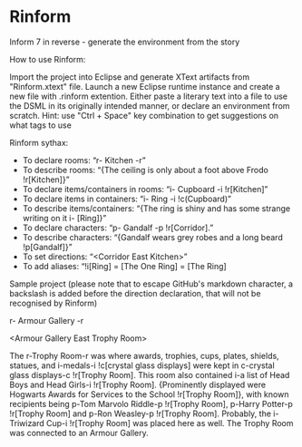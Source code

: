 # Rinform
Inform 7 in reverse - generate the environment from the story

How to use Rinform:

Import the project into Eclipse and generate XText artifacts from "Rinform.xtext" file.
Launch a new Eclipse runtime instance and create a new file with .rinform extention.
Either paste a literary text into a file to use the DSML in its originally intended
manner, or declare an environment from scratch.
Hint: use "Ctrl + Space" key combination to get suggestions on what tags to use

Rinform sythax:
- To declare rooms: “r- Kitchen -r” 
- To describe rooms: “{The ceiling is only about a foot above Frodo !r[Kitchen]}” 
- To declare items/containers in rooms: “i- Cupboard -i !r[Kitchen]” 
- To declare items in containers: “i- Ring -i !c(Cupboard)” 
- To describe items/containers: “{The ring is shiny and has some strange writing on it i- [Ring]}” 
- To declare characters: “p- Gandalf -p !r[Corridor].” 
- To describe characters: “{Gandalf wears grey robes and a long beard !p[Gandalf]}” 
- To set directions: “\<Corridor East Kitchen>”  
- To add aliases: “!i[Ring] = [The One Ring] = [The Ring] 

Sample project (please note that to escape GitHub's markdown character, a backslash is
added before the direction declaration, that will not be recognised by Rinform)

r- Armour Gallery -r

\<Armour Gallery East Trophy Room>

The r-Trophy Room-r was where awards, trophies, cups, plates, shields, 
statues, and i-medals-i !c[crystal glass displays] were kept 
in c-crystal glass displays-c !r[Trophy Room]. This room 
also contained i-a list of Head Boys and Head Girls-i !r[Trophy Room]. 
{Prominently displayed were Hogwarts Awards for Services to the School !r[Trophy Room]}, 
with known recipients being p-Tom Marvolo Riddle-p !r[Trophy Room], 
p-Harry Potter-p !r[Trophy Room] and 
p-Ron Weasley-p !r[Trophy Room]. Probably, the i-Triwizard Cup-i !r[Trophy Room] was placed 
here as well. The Trophy Room was connected to an Armour Gallery.
